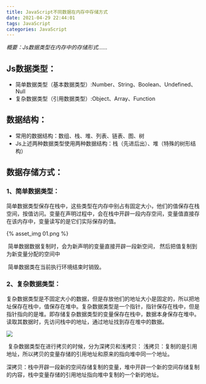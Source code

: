 ```yaml
---
title: JavaScript不同数据在内存中存储方式
date: 2021-04-29 22:44:01
tags: JavaScript
categories: JavaScript
---
```


*概要：Js数据类型在内存中的存储形式......*

<!--more-->

## Js数据类型：

- 简单数据类型（基本数据类型）:Number、String、Boolean、Undefined、Null
- 复杂数据类型（引用数据类型）:Object、Array、Function

## 数据结构：

- 常用的数据结构：数组、栈、堆、列表、链表、图、树
- Js上述两种数据类型使用两种数据结构：栈（先进后出）、堆（特殊的树形结构）

## 数据存储方式：

### 1、简单数据类型：

​	简单数据类型保存在栈中，这些类型在内存中别占有固定大小，他们的值保存在栈空间，按值访问。变量在声明过程中，会在栈中开辟一段内存空间，变量值直接存在该内存中，变量读写的是它们实际保存的值。

{% asset_img 01.png %}

​	简单数据数据复制时，会为新声明的变量直接开辟一段新空间， 然后把值复制到为新变量分配的空间中

​	简单数据类在当前执行环境结束时销毁。

### 2、复杂数据类型：

​	复杂数据类型是不固定大小的数据，但是存放他们的地址大小是固定的，所以把地址保存在栈中，值保存在堆中。复杂数据类型是一个指针，指针保存在栈中，但是指针指向的是堆。即存储复杂数据类型的变量保存在栈中，数据本身保存在堆中。读取其数据时，先访问栈中的地址，通过地址找到存在堆中的数据。

![](02.png)

​	复杂数据类型在进行拷贝的时候，分为深拷贝和浅拷贝：
​			浅拷贝：复制的是引用地址，所以拷贝的变量存储的引用地址和原来的指向堆中同一个地址。

​	深拷贝：栈中开辟一段新的空间存储复制的变量，堆中开辟一个新的空间存储复制的内容，栈中变量存储的引用地址指向堆中复制的一个新的地址。
